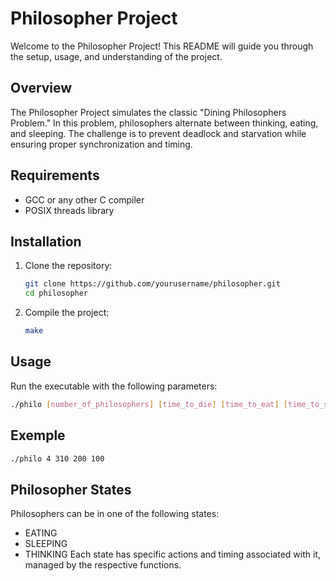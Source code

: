 # Philosopher Project

Welcome to the Philosopher Project! This README will guide you through the setup, usage, and understanding of the project.

## Overview

The Philosopher Project simulates the classic "Dining Philosophers Problem." In this problem, philosophers alternate between thinking, eating, and sleeping. The challenge is to prevent deadlock and starvation while ensuring proper synchronization and timing.

## Requirements

- GCC or any other C compiler
- POSIX threads library

## Installation

1. Clone the repository:
    ```sh
    git clone https://github.com/yourusername/philosopher.git
    cd philosopher
    ```

2. Compile the project:
    ```sh
    make
    ```

## Usage

Run the executable with the following parameters:
```sh
./philo [number_of_philosophers] [time_to_die] [time_to_eat] [time_to_sleep]
```

## Exemple
```sh
./philo 4 310 200 100
```

## Philosopher States 
Philosophers can be in one of the following states:
- EATING
- SLEEPING
- THINKING
Each state has specific actions and timing associated with it, managed by the respective functions.

